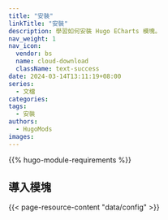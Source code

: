 ```yaml
---
title: "安裝"
linkTitle: "安裝"
description: 學習如何安裝 Hugo ECharts 模塊。
nav_weight: 1
nav_icon:
  vendor: bs
  name: cloud-download
  className: text-success
date: 2024-03-14T13:11:19+08:00
series:
  - 文檔
categories:
tags:
  - 安裝
authors:
  - HugoMods
images:
---
```


{{% hugo-module-requirements %}}

## 導入模塊

{{< page-resource-content "data/config" >}}
